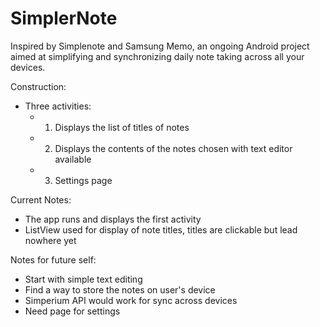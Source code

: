 # SimplerNote
Inspired by Simplenote and Samsung Memo, an ongoing Android project aimed at simplifying and synchronizing daily note taking across all your devices.

Construction:
  - Three activities:
    - 1. Displays the list of titles of notes
    - 2. Displays the contents of the notes chosen with text editor available
    - 3. Settings page
  
Current Notes:
  - The app runs and displays the first activity
  - ListView used for display of note titles, titles are clickable but lead nowhere yet

Notes for future self:
  - Start with simple text editing
  - Find a way to store the notes on user's device
  - Simperium API would work for sync across devices
  - Need page for settings
